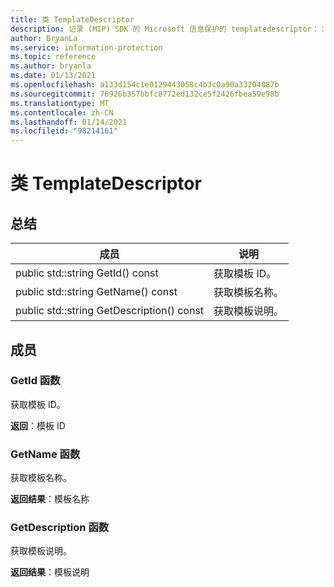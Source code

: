 ```yaml
---
title: 类 TemplateDescriptor
description: 记录 (MIP) SDK 的 Microsoft 信息保护的 templatedescriptor：：未定义的类。
author: BryanLa
ms.service: information-protection
ms.topic: reference
ms.author: bryanla
ms.date: 01/13/2021
ms.openlocfilehash: a133d154c1e0129443058c4b3c0a90a33204887b
ms.sourcegitcommit: 76926b357bbfc8772ed132ce5f2426fbea59e98b
ms.translationtype: MT
ms.contentlocale: zh-CN
ms.lasthandoff: 01/14/2021
ms.locfileid: "98214161"
---
```

# <a name="class-templatedescriptor"></a>类 TemplateDescriptor 
  
## <a name="summary"></a>总结
 成员                        | 说明                                
--------------------------------|---------------------------------------------
public std::string GetId() const  |  获取模板 ID。
public std::string GetName() const  |  获取模板名称。
public std::string GetDescription() const  |  获取模板说明。
  
## <a name="members"></a>成员
  
### <a name="getid-function"></a>GetId 函数
获取模板 ID。

  
**返回**：模板 ID
  
### <a name="getname-function"></a>GetName 函数
获取模板名称。

  
**返回结果**：模板名称
  
### <a name="getdescription-function"></a>GetDescription 函数
获取模板说明。

  
**返回结果**：模板说明